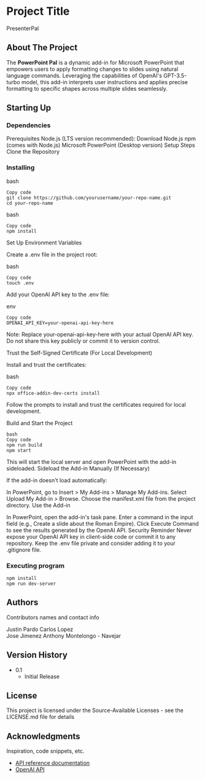 # Project Title

PresenterPal

## About The Project

The **PowerPoint Pal** is a dynamic add-in for Microsoft PowerPoint that empowers users to apply formatting changes to slides using natural language commands. Leveraging the capabilities of OpenAI's GPT-3.5-turbo model, this add-in interprets user instructions and applies precise formatting to specific shapes across multiple slides seamlessly.

## Starting Up

### Dependencies

Prerequisites
Node.js (LTS version recommended): Download Node.js
npm (comes with Node.js)
Microsoft PowerPoint (Desktop version)
Setup Steps
Clone the Repository

### Installing

bash
```
Copy code
git clone https://github.com/yourusername/your-repo-name.git
cd your-repo-name
```

bash
```
Copy code
npm install
```

Set Up Environment Variables

Create a .env file in the project root:

bash
```
Copy code
touch .env
```
Add your OpenAI API key to the .env file:

env
```
Copy code
OPENAI_API_KEY=your-openai-api-key-here
```
Note: Replace your-openai-api-key-here with your actual OpenAI API key. Do not share this key publicly or commit it to version control.

Trust the Self-Signed Certificate (For Local Development)

Install and trust the certificates:

bash
```
Copy code
npx office-addin-dev-certs install
```
Follow the prompts to install and trust the certificates required for local development.

Build and Start the Project

```
bash
Copy code
npm run build
npm start
```
This will start the local server and open PowerPoint with the add-in sideloaded.
Sideload the Add-in Manually (If Necessary)

If the add-in doesn't load automatically:

In PowerPoint, go to Insert > My Add-ins > Manage My Add-ins.
Select Upload My Add-in > Browse.
Choose the manifest.xml file from the project directory.
Use the Add-in

In PowerPoint, open the add-in's task pane.
Enter a command in the input field (e.g., Create a slide about the Roman Empire).
Click Execute Command to see the results generated by the OpenAI API.
Security Reminder
Never expose your OpenAI API key in client-side code or commit it to any repository.
Keep the .env file private and consider adding it to your .gitignore file.

### Executing program

```
npm install
npm run dev-server
```

## Authors

Contributors names and contact info

Justin Pardo
Carlos Lopez  
Jose Jimenez
Anthony Montelongo - Navejar

## Version History

* 0.1
    * Initial Release

## License

This project is licensed under the Source-Available Licenses - see the LICENSE.md file for details

## Acknowledgments

Inspiration, code snippets, etc.
* [API reference documentation]((https://learn.microsoft.com/en-us/office/dev/add-ins/reference/javascript-api-for-office))
* [OpenAI API](https://platform.openai.com/docs/api-reference/introduction)
